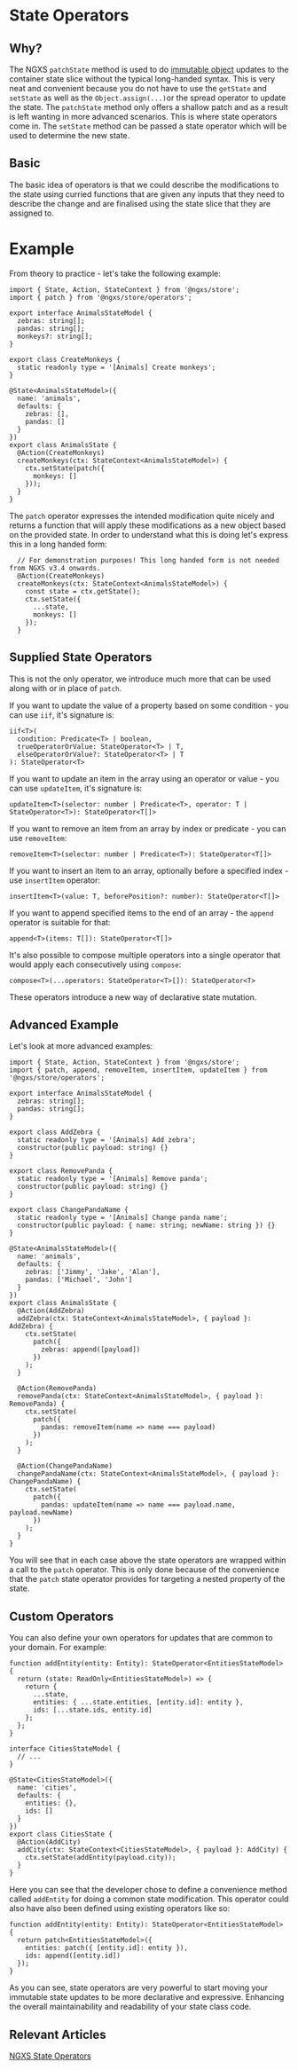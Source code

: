 # State Operators

## Why?
The NGXS `patchState` method is used to do [immutable object](https://en.wikipedia.org/wiki/Immutable_object) updates to the container state slice without the typical long-handed syntax. This is very neat and convenient because you do not have to use the `getState` and `setState` as well as the `Object.assign(...)`or the spread operator to update the state. The `patchState` method only offers a shallow patch and as a result is left wanting in more advanced scenarios. This is where state operators come in. The `setState` method can be passed a state operator which will be used to determine the new state.

## Basic

The basic idea of operators is that we could describe the modifications to the state using curried functions that are given any inputs that they need to describe the change and are finalised using the state slice that they are assigned to.

# Example
From theory to practice - let's take the following example:

```TS
import { State, Action, StateContext } from '@ngxs/store';
import { patch } from '@ngxs/store/operators';

export interface AnimalsStateModel {
  zebras: string[];
  pandas: string[];
  monkeys?: string[];
}

export class CreateMonkeys {
  static readonly type = '[Animals] Create monkeys';
}

@State<AnimalsStateModel>({
  name: 'animals',
  defaults: {
    zebras: [],
    pandas: []
  }
})
export class AnimalsState {
  @Action(CreateMonkeys)
  createMonkeys(ctx: StateContext<AnimalsStateModel>) {
    ctx.setState(patch({
      monkeys: []
    }));
  }
}
```

The `patch` operator expresses the intended modification quite nicely and returns a function that will apply these modifications as a new object based on the provided state.
In order to understand what this is doing let's express this in a long handed form:

```TS
  // For demonstration purposes! This long handed form is not needed from NGXS v3.4 onwards.
  @Action(CreateMonkeys)
  createMonkeys(ctx: StateContext<AnimalsStateModel>) {
    const state = ctx.getState();
    ctx.setState({
      ...state,
      monkeys: []
    });
  }
```

## Supplied State Operators

This is not the only operator, we introduce much more that can be used along with or in place of `patch`.

If you want to update the value of a property based on some condition - you can use `iif`, it's signature is:

```TS
iif<T>(
  condition: Predicate<T> | boolean,
  trueOperatorOrValue: StateOperator<T> | T,
  elseOperatorOrValue?: StateOperator<T> | T
): StateOperator<T>
```

If you want to update an item in the array using an operator or value - you can use `updateItem`, it's signature is:

```TS
updateItem<T>(selector: number | Predicate<T>, operator: T | StateOperator<T>): StateOperator<T[]>
```

If you want to remove an item from an array by index or predicate - you can use `removeItem`:

```TS
removeItem<T>(selector: number | Predicate<T>): StateOperator<T[]>
```

If you want to insert an item to an array, optionally before a specified index - use `insertItem` operator:

```TS
insertItem<T>(value: T, beforePosition?: number): StateOperator<T[]>
```

If you want to append specified items to the end of an array - the `append` operator is suitable for that:

```TS
append<T>(items: T[]): StateOperator<T[]>
```

It's also possible to compose multiple operators into a single operator that would apply each consecutively using `compose`:

```TS
compose<T>(...operators: StateOperator<T>[]): StateOperator<T>
```

These operators introduce a new way of declarative state mutation.

## Advanced Example

Let's look at more advanced examples:

```TS
import { State, Action, StateContext } from '@ngxs/store';
import { patch, append, removeItem, insertItem, updateItem } from '@ngxs/store/operators';

export interface AnimalsStateModel {
  zebras: string[];
  pandas: string[];
}

export class AddZebra {
  static readonly type = '[Animals] Add zebra';
  constructor(public payload: string) {}
}

export class RemovePanda {
  static readonly type = '[Animals] Remove panda';
  constructor(public payload: string) {}
}

export class ChangePandaName {
  static readonly type = '[Animals] Change panda name';
  constructor(public payload: { name: string; newName: string }) {}
}

@State<AnimalsStateModel>({
  name: 'animals',
  defaults: {
    zebras: ['Jimmy', 'Jake', 'Alan'],
    pandas: ['Michael', 'John']
  }
})
export class AnimalsState {
  @Action(AddZebra)
  addZebra(ctx: StateContext<AnimalsStateModel>, { payload }: AddZebra) {
    ctx.setState(
      patch({
        zebras: append([payload])
      })
    );
  }

  @Action(RemovePanda)
  removePanda(ctx: StateContext<AnimalsStateModel>, { payload }: RemovePanda) {
    ctx.setState(
      patch({
        pandas: removeItem(name => name === payload)
      })
    );
  }

  @Action(ChangePandaName)
  changePandaName(ctx: StateContext<AnimalsStateModel>, { payload }: ChangePandaName) {
    ctx.setState(
      patch({
        pandas: updateItem(name => name === payload.name, payload.newName)
      })
    );
  }
}
```

You will see that in each case above the state operators are wrapped within a call to the `patch` operator. This is only done because of the convenience that the `patch` state operator provides for targeting a nested property of the state.

## Custom Operators

You can also define your own operators for updates that are common to your domain. For example:

```TS
function addEntity(entity: Entity): StateOperator<EntitiesStateModel> {
  return (state: ReadOnly<EntitiesStateModel>) => {
    return {
      ...state,
      entities: { ...state.entities, [entity.id]: entity },
      ids: [...state.ids, entity.id]
    };
  };
}

interface CitiesStateModel {
  // ...
}

@State<CitiesStateModel>({
  name: 'cities',
  defaults: {
    entities: {},
    ids: []
  }
})
export class CitiesState {
  @Action(AddCity)
  addCity(ctx: StateContext<CitiesStateModel>, { payload }: AddCity) {
    ctx.setState(addEntity(payload.city));
  }
}
```

Here you can see that the developer chose to define a convenience method called `addEntity` for doing a common state modification. This operator could also have also been defined using existing operators like so:

```TS
function addEntity(entity: Entity): StateOperator<EntitiesStateModel> {
  return patch<EntitiesStateModel>({
    entities: patch({ [entity.id]: entity }),
    ids: append([entity.id])
  });
}
```

As you can see, state operators are very powerful to start moving your immutable state updates to be more declarative and expressive. Enhancing the overall maintainability and readability of your state class code.

## Relevant Articles
[NGXS State Operators](https://medium.com/ngxs/ngxs-state-operators-8b339641b220)
